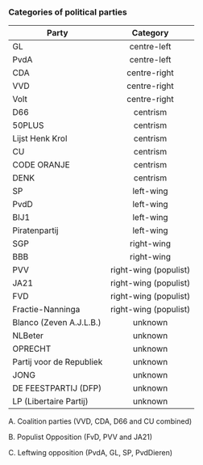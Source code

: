 ### Categories of political parties
| Party        | Category           |
| ------------- |:-------------:|
|GL|centre-left    |
|PvdA|centre-left    |
|CDA|centre-right    |
|VVD|centre-right    |
|Volt|centre-right    |
|D66|centrism    |
|50PLUS|centrism    |
|Lijst Henk Krol|centrism    |
|CU|centrism    |
|CODE ORANJE|centrism    |
|DENK|centrism    |
|SP|left-wing    |
|PvdD|left-wing    |
|BIJ1|left-wing    |
|Piratenpartij|left-wing    |
|SGP|right-wing    |
|BBB|right-wing    |
|PVV|right-wing (populist)    |
|JA21|right-wing (populist)    |
|FVD|right-wing (populist)    |
|Fractie-Nanninga|right-wing (populist)   |
|Blanco (Zeven A.J.L.B.)|unknown    |
|NLBeter|unknown    |
|OPRECHT|unknown    |
|Partij voor de Republiek|unknown    |
|JONG|unknown    |
|DE FEESTPARTIJ (DFP)|unknown    |
|LP (Libertaire Partij)|unknown    |


A. Coalition parties (VVD, CDA, D66 and CU combined)

B. Populist Opposition (FvD, PVV and JA21)

C. Leftwing opposition (PvdA, GL, SP, PvdDieren)
